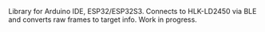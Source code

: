 Library for Arduino IDE, ESP32/ESP32S3. Connects to HLK-LD2450 via BLE and converts raw frames to target info.  Work in progress.
